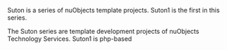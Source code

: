 Suton is a series of nuObjects template projects. Suton1 is the first in this series.

The Suton series are template development projects of nuObjects Technology Services. Suton1 is php-based
